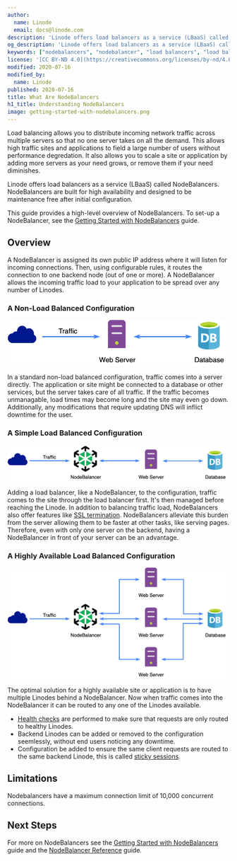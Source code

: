 ```yaml
---
author:
  name: Linode
  email: docs@linode.com
description: 'Linode offers load balancers as a service (LBaaS) called NodeBalancers. NodeBalancers are built for high availability and designed to be maintenance free after initial configuration.'
og_description: 'Linode offers load balancers as a service (LBaaS) called NodeBalancers. NodeBalancers are built for high availability and designed to be maintenance free after initial configuration.'
keywords: ["nodebalancers", "nodebalancer", "load balancers", "load balancer", "load balancing", "high availability", "ha"]
license: '[CC BY-ND 4.0](https://creativecommons.org/licenses/by-nd/4.0)'
modified: 2020-07-16
modified_by:
  name: Linode
published: 2020-07-16
title: What Are NodeBalancers
h1_title: Understanding NodeBalancers
image: getting-started-with-nodebalancers.png
---
```


Load balancing allows you to distribute incoming network traffic across multiple servers so that no one server takes on all the demand. This allows high traffic sites and applications to field a large number of users without performance degredation. It also allows you to scale a site or application by adding more servers as your need grows, or remove them if your need diminishes.

Linode offers load balancers as a service (LBaaS) called NodeBalancers. NodeBalancers are built for high availability and designed to be maintenance free after initial configuration.

This guide provides a high-level overview of NodeBalancers. To set-up a NodeBalancer, see the [Getting Started with NodeBalancers](/docs/platform/nodebalancer/getting-started-with-nodebalancers) guide.

## Overview

A NodeBalancer is assigned its own public IP address where it will listen for incoming connections. Then, using configurable rules, it routes the connection to one backend node (out of one or more). A NodeBalancer allows the incoming traffic load to your application to be spread over any number of Linodes.

### A Non-Load Balanced Configuration

![Basic Web Server Flow Without Load Balancing](basicWebServerFlow.png)

In a standard non-load balanced configuration, traffic comes into a server directly. The application or site might be connected to a database or other services, but the server takes care of all traffic. If the traffic becomes unmanagable, load times may become long and the site may even go down. Additionally, any modifications that require updating DNS will inflict downtime for the user.

### A Simple Load Balanced Configuration

![Single Web Server Flow With NodeBalancer](singleWebServerNodeBalancer.png)

Adding a load balancer, like a NodeBalancer, to the configuration, traffic comes to the site through the load balancer first. It's then managed before reaching the Linode. In addition to balancing traffic load, NodeBalancers also offer features like [SSL termination](https://en.wikipedia.org/wiki/TLS_termination_proxy). NodeBalancers alleviate this burden from the server allowing them to be faster at other tasks, like serving pages. Therefore, even with only one server on the backend, having a NodeBalancer in front of your server can be an advantage.

### A Highly Available Load Balanced Configuration

![Highly Available Sever Flow with NodeBalancer](scaledWebServersNodeBalancer.png)

The optimal solution for a highly available site or application is to have multiple Linodes behind a NodeBalancer. Now when traffic comes into the NodeBalancer it can be routed to any one of the Linodes available.

- [Health checks](/docs/platform/nodebalancer/nodebalancer-reference-guide/#health-checks) are performed to make sure that requests are only routed to healthy Linodes.
- Backend Linodes can be added or removed to the configuration seemlessly, without end users noticing any downtime.
- Configuration be added to ensure the same client requests are routed to the same backend Linode, this is called [sticky sessions](/docs/platform/nodebalancer/nodebalancer-reference-guide/#session-stickiness).

## Limitations

Nodebalancers have a maximum connection limit of 10,000 concurrent connections.

## Next Steps

For more on NodeBalancers see the [Getting Started with NodeBalancers](/docs/platform/nodebalancer/getting-started-with-nodebalancers/) guide and the [NodeBalancer Reference](/docs/platform/nodebalancer/nodebalancer-reference-guide/) guide.
